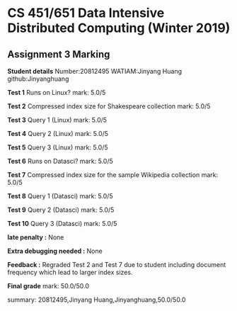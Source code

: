 # CS 451/651 Data Intensive Distributed Computing (Winter 2019)
## Assignment 3 Marking

**Student details**
Number:20812495
WATIAM:Jinyang Huang
github:Jinyanghuang

**Test 1**
Runs on Linux?
mark: 5.0/5

**Test 2**
Compressed index size for Shakespeare collection
mark: 5.0/5

**Test 3**
Query 1 (Linux)
mark: 5.0/5

**Test 4**
Query 2 (Linux)
mark: 5.0/5

**Test 5**
Query 3 (Linux)
mark: 5.0/5

**Test 6**
Runs on Datasci?
mark: 5.0/5

**Test 7**
Compressed index size for the sample Wikipedia collection
mark: 5.0/5

**Test 8**
Query 1 (Datasci)
mark: 5.0/5

**Test 9**
Query 2 (Datasci)
mark: 5.0/5

**Test 10**
Query 3 (Datasci)
mark: 5.0/5

**late penalty :** None

**Extra debugging needed :** None

**Feedback :** Regraded Test 2 and Test 7 due to student including document frequency which lead to larger index sizes.

**Final grade**
mark: 50.0/50.0

summary: 20812495,Jinyang Huang,Jinyanghuang,50.0/50.0
